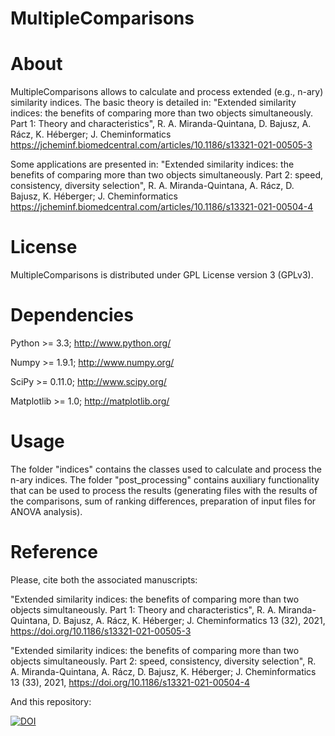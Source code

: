 # MultipleComparisons

# About
MultipleComparisons allows to calculate and process extended (e.g., n-ary) similarity indices.
The basic theory is detailed in: "Extended similarity indices: the benefits of comparing more than two objects simultaneously. Part 1: Theory and characteristics", R. A. Miranda-Quintana, D. Bajusz, A. Rácz, K. Héberger; J. Cheminformatics https://jcheminf.biomedcentral.com/articles/10.1186/s13321-021-00505-3

Some applications are presented in: "Extended similarity indices: the benefits of comparing more than two objects simultaneously. Part 2: speed, consistency, diversity selection", R. A. Miranda-Quintana, A. Rácz, D. Bajusz, K. Héberger; J. Cheminformatics https://jcheminf.biomedcentral.com/articles/10.1186/s13321-021-00504-4

# License
MultipleComparisons is distributed under GPL License version 3 (GPLv3).

# Dependencies
Python >= 3.3;  http://www.python.org/

Numpy >= 1.9.1;  http://www.numpy.org/

SciPy >= 0.11.0;  http://www.scipy.org/

Matplotlib >= 1.0;  http://matplotlib.org/

# Usage
The folder "indices" contains the classes used to calculate and process the n-ary indices.
The folder "post_processing" contains auxiliary functionality that can be used to process the results (generating files with the results of the
comparisons, sum of ranking differences, preparation of input files for ANOVA analysis).

# Reference
Please, cite both the associated manuscripts:

"Extended similarity indices: the benefits of comparing more than two objects simultaneously. Part 1: Theory and characteristics", R. A. Miranda-Quintana, D. Bajusz, A. Rácz, K. Héberger; J. Cheminformatics 13 (32), 2021, https://doi.org/10.1186/s13321-021-00505-3

"Extended similarity indices: the benefits of comparing more than two objects simultaneously. Part 2: speed, consistency, diversity selection", R. A. Miranda-Quintana, A. Rácz, D. Bajusz, K. Héberger; J. Cheminformatics 13 (33), 2021, https://doi.org/10.1186/s13321-021-00504-4


And this repository:

[![DOI](https://zenodo.org/badge/DOI/10.5281/zenodo.3997606.svg)](https://doi.org/10.5281/zenodo.3997606)


